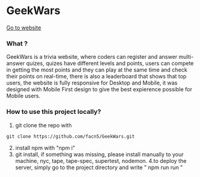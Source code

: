 # GeekWars
[Go to website](#)

### What ?

GeekWars is a trivia website, where coders can register and answer multi-answer quizes, quizes have different levels and points, users can compete in getting the most points and they can play at the same time and check their points on real-time, there is also a leaderboard that shows that top users, the website
is fully responsive for Desktop and Mobile, it was designed with Mobile First
design to give the best expierence possible for Mobile users.

### How to use this project locally?
1. git clone the repo with  
```
git clone https://github.com/facn5/GeekWars.git
```
2. install npm with "npm i"
3. git install, if something was missing, please install manually to your machine, nyc, tape, tape-spec, supertest, nodemon.
4.to deploy the server, simply go to the project directory and write "
npm run run
"
